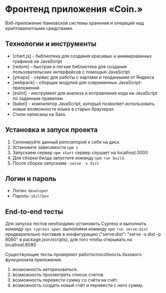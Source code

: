 # Фронтенд приложения «Coin.»
Вэб-приложение банковской системы хранения и операций над криптовалютными средствами.

## Технологии и инструменты

* [chart.js] - библиотека для создания красивых и анимированных графиков на JavaScript
* [redom] - быстрая и легкая библиотека для создания пользовательских интерфейсов с помощью JavaScript
* [ymaps] - сервис для работы с картами и геоданными от Яндекса
* [webpack] - сборщик модулей для современных JavaScript-приложений
* [eslint] - инструмент для анализа и исправления кода на JavaScript по заданным правилам
* [babel] - компилятор JavaScript, который позволяет использовать новые возможности языка в старых браузерах
* Стили написаны на Sass.

## Установка и запуск проекта
1. Склонируйте данный репозиторий к себе на диск.
2. Установите зависимости `npm i`
4. Запускаем сервер `npm start` сервер слушает на localhost:3000
3. Для сборки билда запустите команду `npm run build`.
4. После сборки запускаем `-serve -s dist`

## Логин и пароль

* Логин: `developer`
* Пароль: `skillbox`

## End-to-end тесты
Для запуска тестов необходимо установить Cypress  и выполнить команду `npx cypress open`.
выполняем команду `npm run serve:dist` предварительно поставив в конфигурацию ("serve:dist": "serve -s dist -p 8080" в package.json/scripts), для того чтобы открывать на localhost:8080

Существующие тесты проверяют работоспособность базового функционала приложения.
1. возможность авторизоваться.
2. возможность просмотреть список счетов.
3. возможность перевести сумму со счёта на счёт.
4. возможность создать новый счёт и перевести с него сумму.
